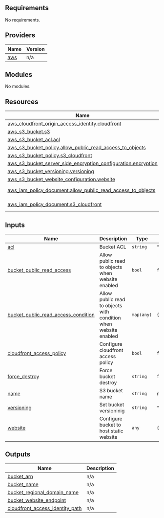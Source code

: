 ## Requirements

No requirements.

## Providers

| Name | Version |
|------|---------|
| <a name="provider_aws"></a> [aws](#provider\_aws) | n/a |

## Modules

No modules.

## Resources

| Name | Type |
|------|------|
| [aws_cloudfront_origin_access_identity.cloudfront](https://registry.terraform.io/providers/hashicorp/aws/latest/docs/resources/cloudfront_origin_access_identity) | resource |
| [aws_s3_bucket.s3](https://registry.terraform.io/providers/hashicorp/aws/latest/docs/resources/s3_bucket) | resource |
| [aws_s3_bucket_acl.acl](https://registry.terraform.io/providers/hashicorp/aws/latest/docs/resources/s3_bucket_acl) | resource |
| [aws_s3_bucket_policy.allow_public_read_access_to_objects](https://registry.terraform.io/providers/hashicorp/aws/latest/docs/resources/s3_bucket_policy) | resource |
| [aws_s3_bucket_policy.s3_cloudfront](https://registry.terraform.io/providers/hashicorp/aws/latest/docs/resources/s3_bucket_policy) | resource |
| [aws_s3_bucket_server_side_encryption_configuration.encryption](https://registry.terraform.io/providers/hashicorp/aws/latest/docs/resources/s3_bucket_server_side_encryption_configuration) | resource |
| [aws_s3_bucket_versioning.versioning](https://registry.terraform.io/providers/hashicorp/aws/latest/docs/resources/s3_bucket_versioning) | resource |
| [aws_s3_bucket_website_configuration.website](https://registry.terraform.io/providers/hashicorp/aws/latest/docs/resources/s3_bucket_website_configuration) | resource |
| [aws_iam_policy_document.allow_public_read_access_to_objects](https://registry.terraform.io/providers/hashicorp/aws/latest/docs/data-sources/iam_policy_document) | data source |
| [aws_iam_policy_document.s3_cloudfront](https://registry.terraform.io/providers/hashicorp/aws/latest/docs/data-sources/iam_policy_document) | data source |

## Inputs

| Name | Description | Type | Default | Required |
|------|-------------|------|---------|:--------:|
| <a name="input_acl"></a> [acl](#input\_acl) | Bucket ACL | `string` | `"private"` | no |
| <a name="input_bucket_public_read_access"></a> [bucket\_public\_read\_access](#input\_bucket\_public\_read\_access) | Allow public read to objects when website enabled | `bool` | `false` | no |
| <a name="input_bucket_public_read_access_condition"></a> [bucket\_public\_read\_access\_condition](#input\_bucket\_public\_read\_access\_condition) | Allow public read to objects with condition when website enabled | `map(any)` | `{}` | no |
| <a name="input_cloudfront_access_policy"></a> [cloudfront\_access\_policy](#input\_cloudfront\_access\_policy) | Configure cloudfront access policy | `bool` | `false` | no |
| <a name="input_force_destroy"></a> [force\_destroy](#input\_force\_destroy) | Force bucket destroy | `string` | `false` | no |
| <a name="input_name"></a> [name](#input\_name) | S3 bucket name | `string` | n/a | yes |
| <a name="input_versioning"></a> [versioning](#input\_versioning) | Set bucket versioninig | `string` | `"Disabled"` | no |
| <a name="input_website"></a> [website](#input\_website) | Configure bucket to host static website | `any` | `{}` | no |

## Outputs

| Name | Description |
|------|-------------|
| <a name="output_bucket_arn"></a> [bucket\_arn](#output\_bucket\_arn) | n/a |
| <a name="output_bucket_name"></a> [bucket\_name](#output\_bucket\_name) | n/a |
| <a name="output_bucket_regional_domain_name"></a> [bucket\_regional\_domain\_name](#output\_bucket\_regional\_domain\_name) | n/a |
| <a name="output_bucket_website_endpoint"></a> [bucket\_website\_endpoint](#output\_bucket\_website\_endpoint) | n/a |
| <a name="output_cloudfront_access_identity_path"></a> [cloudfront\_access\_identity\_path](#output\_cloudfront\_access\_identity\_path) | n/a |
